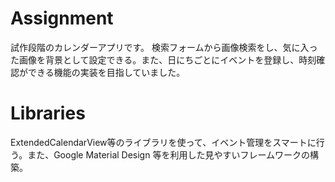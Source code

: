 # Assignment
試作段階のカレンダーアプリです。
検索フォームから画像検索をし、気に入った画像を背景として設定できる。また、日にちごとにイベントを登録し、時刻確認ができる機能の実装を目指していました。

# Libraries
ExtendedCalendarView等のライブラリを使って、イベント管理をスマートに行う。また、Google Material Design 等を利用した見やすいフレームワークの構築。
